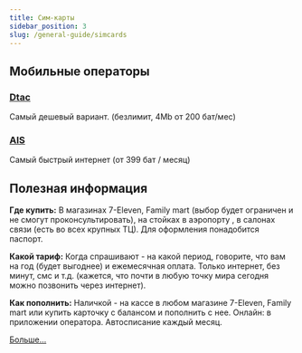```yaml
---
title: Сим-карты
sidebar_position: 3
slug: /general-guide/simcards
---
```


## Мобильные операторы

### [Dtac](https://www.dtac.co.th/en)

Самый дешевый вариант. (безлимит, 4Mb от 200 бат/мес)


### [AIS](https://www.ais.th/en/)

Самый быстрый интернет (от 399 бат / месяц)


## Полезная информация


**Где купить:** В магазинах 7-Eleven, Family mart (выбор будет ограничен и не смогут проконсультировать), на стойках в аэропорту , в салонах связи (есть во всех крупных ТЦ). Для оформления понадобится паспорт.


**Какой тариф:** Когда спрашивают - на какой период, говорите, что вам на год (будет выгоднее) и ежемесячная оплата. Только интернет, без минут, смс и т.д. (кажется, что почти в любую точку мира сегодня можно позвонить через интернет).


**Как пополнить:** Наличкой - на кассе в любом магазине 7-Eleven, Family mart или купить карточку с балансом и пополнить с нее. Онлайн: в приложении оператора. Автосписание каждый месяц.


[Больше…](https://life-trip.ru/mobilnyj-internet-v-tajlande-i-svyaz/)
